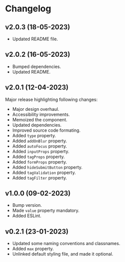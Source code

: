 # Changelog

## v2.0.3 (18-05-2023)

- Updated README file.

## v2.0.2 (16-05-2023)

- Bumped dependencies.
- Updated README.

## v2.0.1 (12-04-2023)

Major release highlighting following changes:

- Major design overhaul.
- Accessibility improvements.
- Memoized the component.
- Updated dependencies.
- Improved source code formating.
- Added `type` property.
- Added `addOnBlur` property.
- Added `autoFocus` property.
- Added `inputProps` property.
- Added `tagProps` property.
- Added `formProps` property.
- Added `hideSubmitButton` property.
- Added `tagValidation` property.
- Added `tagFilter` property.

## v1.0.0 (09-02-2023)

- Bump version.
- Made `value` property mandatory.
- Added ESLint.

## v0.2.1 (23-01-2023)

- Updated some naming conventions and classnames.
- Added `max` property.
- Unlinked default styling file, and made it optional.